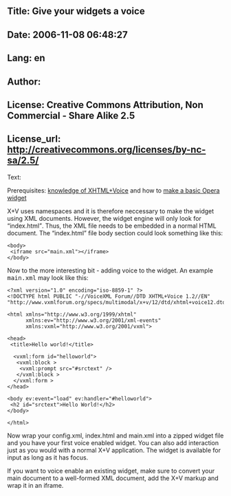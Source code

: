 Title: Give your widgets a voice
----
Date: 2006-11-08 06:48:27
----
Lang: en
----
Author: 
----
License: Creative Commons Attribution, Non Commercial - Share Alike 2.5
----
License_url: http://creativecommons.org/licenses/by-nc-sa/2.5/
----
Text:

<p>Prerequisites: <a href="/articles/voice/">knowledge of XHTML+Voice</a> and how to <a href="http://dev.opera.com/addons/widgets/">make a basic Opera widget</a></p>

<p>X+V uses namespaces and it is therefore neccessary to make the widget using XML documents. However, the widget engine will only look for <q>index.html</q>. Thus, the XML file needs to be embedded in a normal HTML document. The <q>index.html</q> file body section could look something like this: </p>

<pre><code>&lt;body&gt;
 &lt;iframe src=&quot;main.xml&quot;&gt;&lt;/iframe&gt;
&lt;/body&gt;</code></pre>

<p>Now to the more interesting bit - adding voice to the widget. An example <samp>main.xml</samp> may look like this:</p>

<pre><code>&lt;?xml version=&quot;1.0&quot; encoding=&quot;iso-8859-1&quot; ?&gt;
<span class="m">&lt;!DOCTYPE html PUBLIC &quot;-//VoiceXML Forum//DTD XHTML+Voice 1.2//EN&quot;
&quot;http://www.vxmlforum.org/specs/multimodal/x+v/12/dtd/xhtml+voice12.dtd&quot;&gt;</span>
  
&lt;html xmlns=&quot;http://www.w3.org/1999/xhtml&quot;
      <span class="m">xmlns:ev=&quot;http://www.w3.org/2001/xml-events&quot;
      xmlns:vxml=&quot;http://www.w3.org/2001/vxml&quot;&gt;</span>

&lt;head&gt;
 &lt;title&gt;Hello world!&lt;/title&gt;

  <span class="m">&lt;vxml:form id=&quot;helloworld&quot;&gt;
   &lt;vxml:block &gt;
    &lt;vxml&#58;prompt src=&quot;#srctext&quot; /&gt;
   &lt;/vxml:block &gt;
  &lt;/vxml:form &gt;</span>
&lt;/head&gt;

&lt;body <span class="m">ev:event=&quot;load&quot; ev:handler=&quot;#helloworld&quot;</span>&gt;
 &lt;h2 id=&quot;srctext&quot;&gt;Hello World!&lt;/h2&gt;
&lt;/body&gt;

&lt;/html&gt;</code></pre>

<p>Now wrap your config.xml, index.html and main.xml into a zipped widget file and you have your first voice enabled widget. You can also add interaction just as you would with a normal X+V application. The widget is available for input as long as it has focus.</p>

<p>If you want to voice enable an existing widget, make sure to convert your main document to a well-formed XML document, add the X+V markup and wrap it in an iframe.</p>
